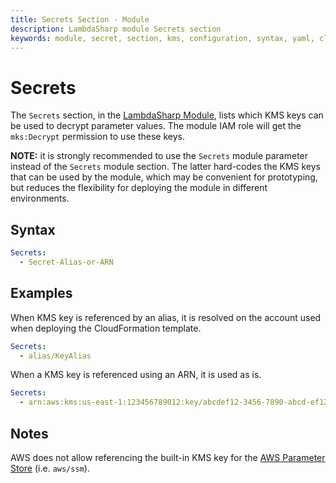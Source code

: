 ```yaml
---
title: Secrets Section - Module
description: LambdaSharp module Secrets section
keywords: module, secret, section, kms, configuration, syntax, yaml, cloudformation
---
```

# Secrets

The `Secrets` section, in the [LambdaSharp Module](Index.md), lists which KMS keys can be used to decrypt parameter values. The module IAM role will get the `mks:Decrypt` permission to use these keys.

**NOTE:** it is strongly recommended to use the `Secrets` module parameter instead of the `Secrets` module section. The latter hard-codes the KMS keys that can be used by the module, which may be convenient for prototyping, but reduces the flexibility for deploying the module in different environments.

## Syntax

```yaml
Secrets:
  - Secret-Alias-or-ARN
```

## Examples

When KMS key is referenced by an alias, it is resolved on the account used when deploying the CloudFormation template.

```yaml
Secrets:
  - alias/KeyAlias
```

When a KMS key is referenced using an ARN, it is used as is.

```yaml
Secrets:
  - arn:aws:kms:us-east-1:123456789012:key/abcdef12-3456-7890-abcd-ef1234567890
```

## Notes

AWS does not allow referencing the built-in KMS key for the [AWS Parameter Store](https://aws.amazon.com/systems-manager/features/#Parameter_Store) (i.e. `aws/ssm`).